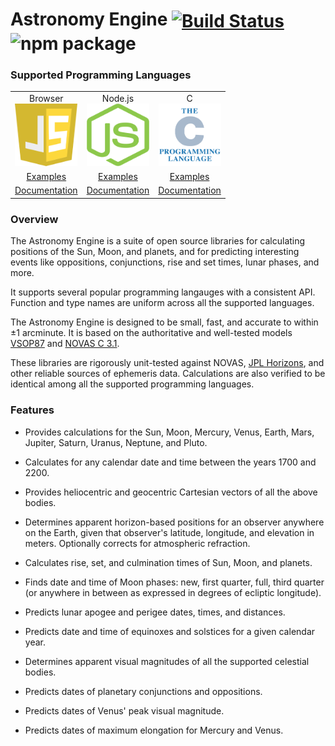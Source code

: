 # Astronomy Engine <span style="vertical-align: middle;">[![Build Status](https://travis-ci.org/cosinekitty/astronomy.svg)](https://travis-ci.org/cosinekitty/astronomy)</span> <span style="vertical-align: middle;">![npm package](https://img.shields.io/npm/v/astronomy-engine.svg)</span>

### Supported Programming Languages

<table style="border-width: 0px;" cellspacing="0" cellpadding="10">
    <tr>
        <td style="text-align: center;">
            <div>Browser</div>
            <div><a href="https://github.com/cosinekitty/astronomy"><img src="source/js/javascript.svg" width="100" height="100" alt="JavaScript" /></a></div>
        </td>
        <td style="text-align: center;">
            <div>Node.js</div>
            <div><a href="https://github.com/cosinekitty/astronomy"><img src="source/js/nodejs.svg" width="100" height="100" alt="Node.js" /></a></div>
        </td>
        <td style="text-align: center;">
            <div>C</div>
            <div><a href="https://github.com/cosinekitty/astronomy"><img src="source/c/c_language.svg" width="100" height="100" alt="C" /></a></div>
        </td>
    </tr>
    <tr>
        <td style="text-align: center;"><a href="demo/browser/">Examples</a></td>
        <td style="text-align: center;"><a href="demo/nodejs/">Examples</a></td>
        <td style="text-align: center;"><a href="demo/c/">Examples</a></td>
    </tr>
    <tr>
        <td style="text-align: center;"><a href="source/js/">Documentation</a></td>
        <td style="text-align: center;"><a href="source/js/">Documentation</a></td>
        <td style="text-align: center;"><a href="source/c/">Documentation</a></td>
    </tr>
</table>

### Overview

The Astronomy Engine is a suite of open source libraries for calculating positions of 
the Sun, Moon, and planets, and for predicting interesting events like oppositions,
conjunctions, rise and set times, lunar phases, and more.

It supports several popular programming langauges with a consistent API.
Function and type names are uniform across all the supported languages.

The Astronomy Engine is designed to be small, fast, and accurate to within &plusmn;1 arcminute.
It is based on the authoritative and well-tested models
[VSOP87](https://en.wikipedia.org/wiki/VSOP_(planets))
and 
[NOVAS C 3.1](https://aa.usno.navy.mil/software/novas/novas_c/novasc_info.php).

These libraries are rigorously unit-tested against NOVAS, 
[JPL Horizons](https://ssd.jpl.nasa.gov/horizons.cgi),
and other reliable sources of ephemeris data.
Calculations are also verified to be identical among all the supported programming languages.

### Features

- Provides calculations for the Sun, Moon, Mercury, Venus, Earth, Mars, Jupiter, Saturn, Uranus, Neptune, and Pluto.

- Calculates for any calendar date and time between the years 1700 and 2200.

- Provides heliocentric and geocentric Cartesian vectors of all the above bodies.

- Determines apparent horizon-based positions for an observer anywhere on the Earth, 
  given that observer's latitude, longitude, and elevation in meters. 
  Optionally corrects for atmospheric refraction.

- Calculates rise, set, and culmination times of Sun, Moon, and planets.

- Finds date and time of Moon phases: new, first quarter, full, third quarter 
  (or anywhere in between as expressed in degrees of ecliptic longitude).

- Predicts lunar apogee and perigee dates, times, and distances.

- Predicts date and time of equinoxes and solstices for a given calendar year.

- Determines apparent visual magnitudes of all the supported celestial bodies.

- Predicts dates of planetary conjunctions and oppositions.

- Predicts dates of Venus' peak visual magnitude.

- Predicts dates of maximum elongation for Mercury and Venus.
